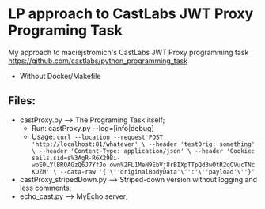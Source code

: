 # LP approach to CastLabs JWT Proxy Programing Task
 My approach to maciejstromich's CastLabs JWT Proxy programming task https://github.com/castlabs/python_programming_task
 - Without Docker/Makefile

## Files:
 - castProxy.py --> The Programing Task itself;
    - Run: castProxy.py --log=[info|debug]
    - Usage: `curl --location --request POST 'http://localhost:81/whatever' \
--header 'testOrig: something' \
--header 'Content-Type: application/json' \
--header 'Cookie: sails.sid=s%3AgR-R6X29Bi-woE0LYlBRQAGzQ6J7YfJo.own%2FL1MeN9EbVj8rBIXpTTpQd3wOtR2qOVucTNcKUZM' \
--data-raw '{'\''originalBodyData'\'':'\''payload'\''}'`
 - castProxy_stripedDown.py --> Striped-down version without logging and less comments;
 - echo_cast.py --> MyEcho server;
